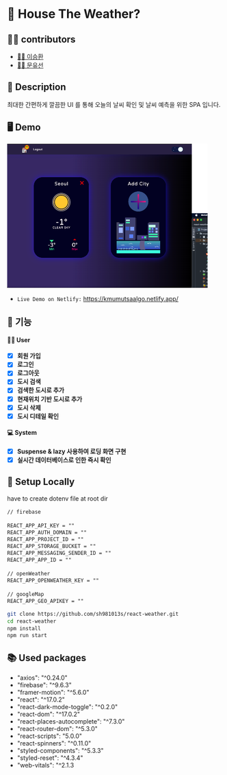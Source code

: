 # 🌃 House The Weather?

## 🙇‍♂️ contributors

- [👨🏻 이승환](https://github.com/sh981013s)
- [👧🏻 문유선](https://github.com/moonnew)

## 📄 Description

최대한 간편하게 깔끔한 UI 를 통해 오늘의 날씨 확인 및 날씨 예측을 위한 SPA 입니다.

## 🖥 Demo

![](.README_images/38ea797e.png)

* `Live Demo on Netlify:` <a href="https://kmumutsaalgo.netlify.app/" target="\_blank">https://kmumutsaalgo.netlify.app/</a>

## 🎠 기능

#### 👩‍🌾 User

- [x] **회원 가입**
- [x] **로그인**
- [x] **로그아웃**
- [x] **도시 검색**
- [x] **검색한 도시로 추가**
- [x] **현재위치 기반 도시로 추가**
- [x] **도시 삭제**
- [x] **도시 디테일 확인**

#### 💻 System

- [x] **Suspense & lazy 사용하여 로딩 화면 구현**
- [x] **실시간 데이터베이스로 인한 즉시 확인**

## 📀 Setup Locally

have to create dotenv file at root dir

```dotenv
// firebase

REACT_APP_API_KEY = ""
REACT_APP_AUTH_DOMAIN = ""
REACT_APP_PROJECT_ID = ""
REACT_APP_STORAGE_BUCKET = ""
REACT_APP_MESSAGING_SENDER_ID = ""
REACT_APP_APP_ID = ""

// openWeather
REACT_APP_OPENWEATHER_KEY = ""

// googleMap
REACT_APP_GEO_APIKEY = ""
```

```bash
git clone https://github.com/sh981013s/react-weather.git
cd react-weather
npm install
npm run start
```

## 📚 Used packages

- "axios": "^0.24.0"
- "firebase": "^9.6.3"
- "framer-motion": "^5.6.0"
- "react": "^17.0.2"
- "react-dark-mode-toggle": "^0.2.0"
- "react-dom": "^17.0.2"
- "react-places-autocomplete": "^7.3.0"
- "react-router-dom": "^5.3.0"
- "react-scripts": "5.0.0"
- "react-spinners": "^0.11.0"
- "styled-components": "^5.3.3"
- "styled-reset": "^4.3.4"
- "web-vitals": "^2.1.3



